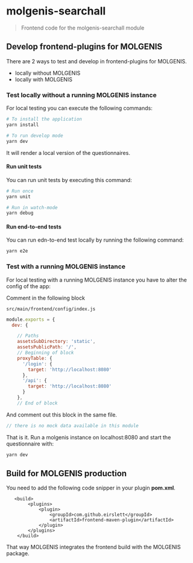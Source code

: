 # molgenis-searchall

> Frontend code for the molgenis-searchall module


## Develop frontend-plugins for MOLGENIS
There are 2 ways to test and develop in frontend-plugins for MOLGENIS.

- locally without MOLGENIS
- locally with MOLGENIS

### Test locally without a running MOLGENIS instance

For local testing you can execute the following commands:

```bash
# To install the application
yarn install

# To run develop mode
yarn dev
```

It will render a local version of the questionnaires.

#### Run unit tests
You can run unit tests by executing this command:

```bash
# Run once
yarn unit

# Run in watch-mode
yarn debug
```

#### Run end-to-end tests
You can run edn-to-end test locally by running the following command:

```bash
yarn e2e
```

### Test with a running MOLGENIS instance

For local testing with a running MOLGENIS instance you have to alter the config of the app:

Comment in the following block

```src/main/frontend/config/index.js```

```javascript
module.exports = {
  dev: {

    // Paths
    assetsSubDirectory: 'static',
    assetsPublicPath: '/',
    // Beginning of block
    proxyTable: {
      '/login': {
        target: 'http://localhost:8080'
      },
      '/api': {
        target: 'http://localhost:8080'
      }
    },
    // End of block
```

And comment out this block in the same file.

```javascript
// there is no mock data available in this module
```

That is it. Run a molgenis instance on localhost:8080 and start the questionnaire with:

```javascript
yarn dev
```

## Build for MOLGENIS production

You need to add the following code snipper in your plugin **pom.xml**.

```
   <build>
        <plugins>
            <plugin>
                <groupId>com.github.eirslett</groupId>
                <artifactId>frontend-maven-plugin</artifactId>
            </plugin>
        </plugins>
    </build>
```

That way MOLGENIS integrates the frontend build with the MOLGENIS package.
